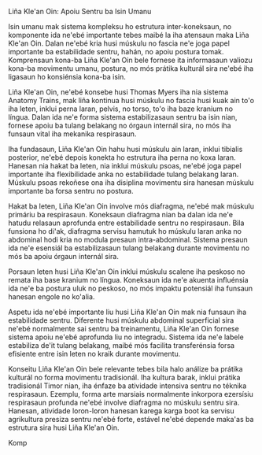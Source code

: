 Liña Kle'an Oin: Apoiu Sentru ba Isin Umanu

Isin umanu mak sistema kompleksu ho estrutura inter-koneksaun, no komponente ida ne'ebé importante tebes maibé la iha atensaun maka Liña Kle'an Oin. Dalan ne'ebé kria husi múskulu no fascia ne'e joga papel importante ba estabilidade sentru, hahán, no apoiu postura tomak. Komprensaun kona-ba Liña Kle'an Oin bele fornese ita informasaun valiozu kona-ba movimentu umanu, postura, no mós prátika kulturál sira ne'ebé iha ligasaun ho konsiénsia kona-ba isin.

Liña Kle'an Oin, ne'ebé konsebe husi Thomas Myers iha nia sistema Anatomy Trains, mak liña kontinua husi múskulu no fascia husi kuak ain to'o iha leten, inklui perna laran, pelvis, no torso, to'o iha baze kranium no língua. Dalan ida ne'e forma sistema estabilizasaun sentru ba isin nian, fornese apoiu ba tulang belakang no órgaun internál sira, no mós iha funsaun vital iha mekanika respirasaun.

Iha fundasaun, Liña Kle'an Oin hahu husi múskulu ain laran, inklui tibialis posterior, ne'ebé depois konekta ho estrutura iha perna no koxa laran. Hanesan nia hakat ba leten, nia inklui múskulu psoas, ne'ebé joga papel importante iha flexibilidade anka no estabilidade tulang belakang laran. Múskulu psoas rekoñese ona iha disiplina movimentu sira hanesan múskulu importante ba forsa sentru no postura.

Hakat ba leten, Liña Kle'an Oin involve mós diafragma, ne'ebé mak múskulu primáriu ba respirasaun. Koneksaun diafragma nian ba dalan ida ne'e hatudu relasaun aprofunda entre estabilidade sentru no respirasaun. Bila funsiona ho di'ak, diafragma servisu hamutuk ho múskulu laran anka no abdominal hodi kria no modula presaun intra-abdominal. Sistema presaun ida ne'e esensiál ba estabilizasaun tulang belakang durante movimentu no mós ba apoiu órgaun internál sira.

Porsaun leten husi Liña Kle'an Oin inklui múskulu scalene iha peskoso no remata iha base kranium no língua. Koneksaun ida ne'e akuenta influénsia ida ne'e ba postura uluk no peskoso, no mós impaktu potensiál iha funsaun hanesan engole no ko'alia.

Aspetu ida ne'ebé importante liu husi Liña Kle'an Oin mak nia funsaun iha estabilidade sentru. Diferente husi múskulu abdominal superficial sira ne'ebé normalmente sai sentru ba treinamentu, Liña Kle'an Oin fornese sistema apoiu ne'ebé aprofunda liu no integradu. Sistema ida ne'e labele estabiliza de'it tulang belakang, maibé mós facilita transferénsia forsa efisiente entre isin leten no kraik durante movimentu.

Konseitu Liña Kle'an Oin bele relevante tebes bila halo análize ba prátika kulturál no forma movimentu tradisionál. Iha kultura barak, inklui prátika tradisionál Timor nian, iha énfaze ba atividade intensiva sentru no téknika respirasaun. Ezemplu, forma arte marsiais normalmente inkorpora ezersísiu respirasaun profunda ne'ebé involve diafragma no múskulu sentru sira. Hanesan, atividade loron-loron hanesan karega karga boot ka servisu agrikultura presiza sentru ne'ebé forte, estável ne'ebé depende maka'as ba estrutura sira husi Liña Kle'an Oin.

Komp
